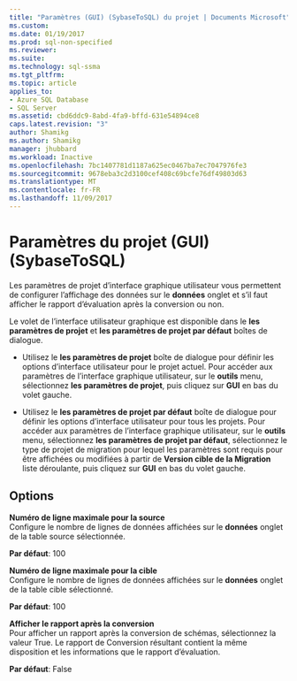 ```yaml
---
title: "Paramètres (GUI) (SybaseToSQL) du projet | Documents Microsoft"
ms.custom: 
ms.date: 01/19/2017
ms.prod: sql-non-specified
ms.reviewer: 
ms.suite: 
ms.technology: sql-ssma
ms.tgt_pltfrm: 
ms.topic: article
applies_to:
- Azure SQL Database
- SQL Server
ms.assetid: cbd6ddc9-8abd-4fa9-bffd-631e54894ce8
caps.latest.revision: "3"
author: Shamikg
ms.author: Shamikg
manager: jhubbard
ms.workload: Inactive
ms.openlocfilehash: 7bc1407781d1187a625ec0467ba7ec7047976fe3
ms.sourcegitcommit: 9678eba3c2d3100cef408c69bcfe76df49803d63
ms.translationtype: MT
ms.contentlocale: fr-FR
ms.lasthandoff: 11/09/2017
---
```

# <a name="project-settings-gui-sybasetosql"></a>Paramètres du projet (GUI) (SybaseToSQL)
Les paramètres de projet d’interface graphique utilisateur vous permettent de configurer l’affichage des données sur le **données** onglet et s’il faut afficher le rapport d’évaluation après la conversion ou non.  
  
Le volet de l’interface utilisateur graphique est disponible dans le **les paramètres de projet** et **les paramètres de projet par défaut** boîtes de dialogue.  
  
-   Utilisez le **les paramètres de projet** boîte de dialogue pour définir les options d’interface utilisateur pour le projet actuel. Pour accéder aux paramètres de l’interface graphique utilisateur, sur le **outils** menu, sélectionnez **les paramètres de projet**, puis cliquez sur **GUI** en bas du volet gauche.  
  
-   Utilisez le **les paramètres de projet par défaut** boîte de dialogue pour définir les options d’interface utilisateur pour tous les projets. Pour accéder aux paramètres de l’interface graphique utilisateur, sur le **outils** menu, sélectionnez **les paramètres de projet par défaut**, sélectionnez le type de projet de migration pour lequel les paramètres sont requis pour être affichées ou modifiées à partir de **Version cible de la Migration** liste déroulante, puis cliquez sur **GUI** en bas du volet gauche.  
  
## <a name="options"></a>Options  
**Numéro de ligne maximale pour la source**  
Configure le nombre de lignes de données affichées sur le **données** onglet de la table source sélectionnée.  
  
**Par défaut**: 100  
  
**Numéro de ligne maximale pour la cible**  
Configure le nombre de lignes de données affichées sur le **données** onglet de la table cible sélectionné.  
  
**Par défaut**: 100  
  
**Afficher le rapport après la conversion**  
Pour afficher un rapport après la conversion de schémas, sélectionnez la valeur True. Le rapport de Conversion résultant contient la même disposition et les informations que le rapport d’évaluation.  
  
**Par défaut**: False  
  
